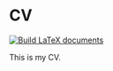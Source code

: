 # CV

[![Build LaTeX documents](https://github.com/otherandy/cv/actions/workflows/main.yml/badge.svg)](https://github.com/otherandy/cv/actions/workflows/main.yml)

This is my CV. 
